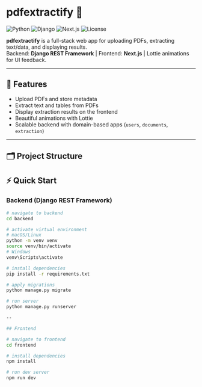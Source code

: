 

# pdfextractify 🚀

![Python](https://img.shields.io/badge/python-3.9+-blue)
![Django](https://img.shields.io/badge/django-4.2-green)
![Next.js](https://img.shields.io/badge/next.js-13-black)
![License](https://img.shields.io/badge/license-MIT-lightgrey)

**pdfextractify** is a full-stack web app for uploading PDFs, extracting text/data, and displaying results.  
Backend: **Django REST Framework** | Frontend: **Next.js** | Lottie animations for UI feedback.

---

## 🔹 Features

- Upload PDFs and store metadata  
- Extract text and tables from PDFs  
- Display extraction results on the frontend  
- Beautiful animations with Lottie  
- Scalable backend with domain-based apps (`users`, `documents`, `extraction`)  

---

## 🗂 Project Structure



## ⚡ Quick Start

### Backend (Django REST Framework)

```bash
# navigate to backend
cd backend

# activate virtual environment
# macOS/Linux
python -m venv venv
source venv/bin/activate
# Windows
venv\Scripts\activate

# install dependencies
pip install -r requirements.txt

# apply migrations
python manage.py migrate

# run server
python manage.py runserver

--

## Frontend

# navigate to frontend
cd frontend

# install dependencies
npm install

# run dev server
npm run dev
